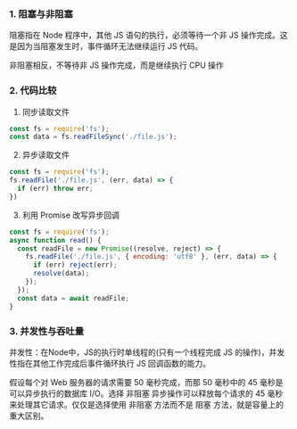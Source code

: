 ### 1. 阻塞与非阻塞
阻塞指在 Node 程序中，其他 JS 语句的执行，必须等待一个非 JS 操作完成。这是因为当阻塞发生时，事件循环无法继续运行 JS 代码。

非阻塞相反，不等待非 JS 操作完成，而是继续执行 CPU 操作

### 2. 代码比较

1. 同步读取文件
```js
const fs = require('fs');
const data = fs.readFileSync('./file.js');
```

2. 异步读取文件
```js
const fs = require('fs');
fs.readFile('./file.js', (err, data) => {
  if (err) throw err;
})
```

3. 利用 Promise 改写异步回调
```js
const fs = require('fs');
async function read() {
  const readFile = new Promise((resolve, reject) => {
    fs.readFile('./file.js', { encoding: 'utf8' }, (err, data) => {
      if (err) reject(err);
      resolve(data);
    });
  });
  const data = await readFile;
}
```

### 3. 并发性与吞吐量
并发性：在Node中，JS的执行时单线程的(只有一个线程完成 JS 的操作)，并发性指在其他工作完成后事件循环执行 JS 回调函数的能力。

假设每个对 Web 服务器的请求需要 50 毫秒完成，而那 50 毫秒中的 45 毫秒是可以异步执行的数据库 I/O。选择 非阻塞 异步操作可以释放每个请求的 45 毫秒来处理其它请求。仅仅是选择使用 非阻塞 方法而不是 阻塞 方法，就是容量上的重大区别。